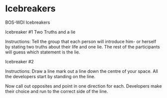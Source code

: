 # Icebreakers
BOS-WDI Icebreakers


Icebreaker #1 
Two Truths and a lie

Instructions: Tell the group that each person will introduce him- or herself by stating two truths about their life and one lie. The rest of the participants will guess which statement is the lie.

Icebreaker #2

Instructions: Draw a line mark out a line down the centre of your space. All the developers start by standing on the line.

Now call out opposites and point in one direction for each. Developers make their choice and run to the correct side of the line.
